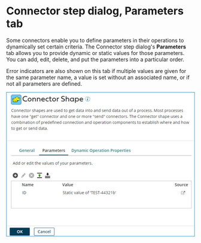 # Connector step dialog, Parameters tab

<head>
  <meta name="guidename" content="Integration"/>
  <meta name="context" content="GUID-2b8519a4-c797-4a45-8600-22d651406b60"/>
</head>


Some connectors enable you to define parameters in their operations to dynamically set certain criteria. The Connector step dialog's **Parameters** tab allows you to provide dynamic or static values for those parameters. You can add, edit, delete, and put the parameters into a particular order.

Error indicators are also shown on this tab if multiple values are given for the same parameter name, a value is set without an associated name, or if not all parameters are defined.

![Connector step dialog, Parameters tab](../Images/img-int-Connector_shape_parameters_tab_fc9559e4-1633-44fc-a1db-0ddd0d28422c.jpg)
